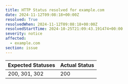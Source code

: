 ```yaml
---
title: HTTP Status resolved for example.com
date: 2024-11-12T09:08:18+00:00Z
resolved: True
resolvedWhen: 2024-11-12T09:08:18+00:00Z
resolvedStartTime: 2024-10-25T21:09:43.191474+00:00
severity: notice
affected:
  - example.com
section: issue
---
```


| Expected Statuses | Actual Status  |
|-------------------|----------------|
| 200, 301, 302 | 200 |
